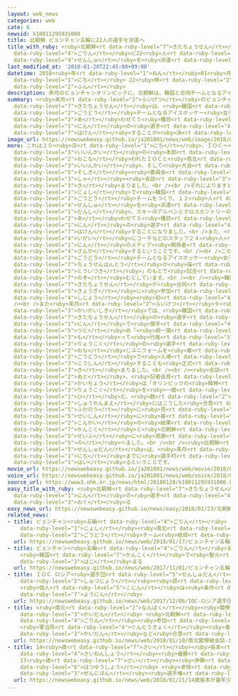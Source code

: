 ```yaml
---
layout: web_news
categories: web
cate: 6
newsid: k10011295931000
title: 北朝鮮 ピョンチャン五輪に22人の選手を派遣へ
title_with_ruby: <ruby>北朝鮮<rt data-ruby-level="7">きたちょうせん</rt></ruby> ピョンチャン<ruby>五輪<rt
  data-ruby-level="4">ごりん</rt></ruby>に22<ruby>人<rt data-ruby-level="1">にん</rt></ruby>の<ruby>選手<rt
  data-ruby-level="4">せんしゅ</rt></ruby>を<ruby>派遣<rt data-ruby-level="7">はけん</rt></ruby>へ
last_modified_at: '2018-01-20T22:45:00+09:00'
datetime: 2018<ruby>年<rt data-ruby-level="1">ねん</rt></ruby>01<ruby>月<rt data-ruby-level="1">がつ</rt></ruby>20<ruby>日<rt
  data-ruby-level="1">にち</rt></ruby> 22<ruby>時<rt data-ruby-level="2">じ</rt></ruby>45<ruby>分<rt
  data-ruby-level="2">ふん</rt></ruby>
description: 来月のピョンチャンオリンピックに、北朝鮮は、韓国と合同チームとなるアイスホッケー女子やフィギュアスケートのペアなど合わせて５種目に２２人の選手を派遣することが決まりました。
summary: <ruby>来月<rt data-ruby-level="2">らいげつ</rt></ruby>のピョンチャンオリンピックに、<ruby>北朝鮮<rt
  data-ruby-level="7">きたちょうせん</rt></ruby>は、<ruby>韓国<rt data-ruby-level="7">かんこく</rt></ruby>と<ruby>合同<rt
  data-ruby-level="2">ごうどう</rt></ruby>チームとなるアイスホッケー<ruby>女子<rt data-ruby-level="1">じょし</rt></ruby>やフィギュアスケートのペアなど<ruby>合<rt
  data-ruby-level="2">あ</rt></ruby>わせて５<ruby>種目<rt data-ruby-level="4">しゅもく</rt></ruby>に２２<ruby>人<rt
  data-ruby-level="1">にん</rt></ruby>の<ruby>選手<rt data-ruby-level="4">せんしゅ</rt></ruby>を<ruby>派遣<rt
  data-ruby-level="7">はけん</rt></ruby>することが<ruby>決<rt data-ruby-level="3">き</rt></ruby>まりました。
image_url: https://newswebeasy.github.io/ja201801/news/web/image/2018/01/20/K10011295931_1801202313_1801202352_01_03.jpg
more: これは２０<ruby>日<rt data-ruby-level="1">にち</rt></ruby>、ＩＯＣ＝<ruby>国際<rt data-ruby-level="5">こくさい</rt></ruby>オリンピック<ruby>委員会<rt
  data-ruby-level="3">いいんかい</rt></ruby>の<ruby>本部<rt data-ruby-level="3">ほんぶ</rt></ruby>があるスイスのローザンヌで<ruby>行<rt
  data-ruby-level="2">おこな</rt></ruby>われたＩＯＣと<ruby>南北<rt data-ruby-level="2">なんぼく</rt></ruby>のオリンピック<ruby>委員会<rt
  data-ruby-level="3">いいんかい</rt></ruby>、そして<ruby>大会<rt data-ruby-level="2">たいかい</rt></ruby>の<ruby>組織<rt
  data-ruby-level="5">そしき</rt></ruby><ruby>委員会<rt data-ruby-level="3">いいんかい</rt></ruby>による４<ruby>者<rt
  data-ruby-level="3">しゃ</rt></ruby><ruby>会談<rt data-ruby-level="3">かいだん</rt></ruby>で<ruby>決<rt
  data-ruby-level="3">き</rt></ruby>まりました。<br /><br />それによりますと<ruby>北朝鮮<rt data-ruby-level="7">きたちょうせん</rt></ruby>は、アイスホッケー<ruby>女子<rt
  data-ruby-level="1">じょし</rt></ruby>で<ruby>韓国<rt data-ruby-level="7">かんこく</rt></ruby>と<ruby>合同<rt
  data-ruby-level="2">ごうどう</rt></ruby>チームをつくり、１２<ruby>人<rt data-ruby-level="1">にん</rt></ruby>の<ruby>選手<rt
  data-ruby-level="4">せんしゅ</rt></ruby>を<ruby>派遣<rt data-ruby-level="7">はけん</rt></ruby>するほか、フィギュアスケートのペア、ショートトラック<ruby>男子<rt
  data-ruby-level="1">だんし</rt></ruby>、スキーのアルペンとクロスカントリーの<ruby>男女<rt data-ruby-level="1">だんじょ</rt></ruby>の<ruby>合<rt
  data-ruby-level="2">あ</rt></ruby>わせて５<ruby>種目<rt data-ruby-level="4">しゅもく</rt></ruby>に２２<ruby>人<rt
  data-ruby-level="1">にん</rt></ruby>の<ruby>選手<rt data-ruby-level="4">せんしゅ</rt></ruby>を<ruby>派遣<rt
  data-ruby-level="7">はけん</rt></ruby>することになりました。<br />また、<ruby>選手<rt data-ruby-level="4">せんしゅ</rt></ruby><ruby>以外<rt
  data-ruby-level="4">いがい</rt></ruby>にコーチなどのスタッフ２４<ruby>人<rt data-ruby-level="1">にん</rt></ruby>と２１<ruby>人<rt
  data-ruby-level="1">にん</rt></ruby>のメディア<ruby>関係者<rt data-ruby-level="4">かんけいしゃ</rt></ruby>が<ruby>参加<rt
  data-ruby-level="4">さんか</rt></ruby>するということです。<br /><br />このうち<ruby>韓国<rt data-ruby-level="7">かんこく</rt></ruby>との<ruby>合同<rt
  data-ruby-level="2">ごうどう</rt></ruby>チームとなるアイスホッケー<ruby>女子<rt data-ruby-level="1">じょし</rt></ruby>では、チームは<ruby>朝鮮半島<rt
  data-ruby-level="7">ちょうせんはんとう</rt></ruby>が<ruby>描<rt data-ruby-level="7">えが</rt></ruby>かれた「<ruby>統一旗<rt
  data-ruby-level="5">とういつき</rt></ruby>」のもとで<ruby>試合<rt data-ruby-level="4">しあい</rt></ruby>に<ruby>臨<rt
  data-ruby-level="7">のぞ</rt></ruby>むとしています。<br /><br /><ruby>韓国<rt data-ruby-level="7">かんこく</rt></ruby>と<ruby>北朝鮮<rt
  data-ruby-level="7">きたちょうせん</rt></ruby>が<ruby>合同<rt data-ruby-level="2">ごうどう</rt></ruby>でチームをつくり<ruby>競技<rt
  data-ruby-level="5">きょうぎ</rt></ruby>に<ruby>参加<rt data-ruby-level="4">さんか</rt></ruby>するのは、オリンピック<ruby>史上<rt
  data-ruby-level="4">しじょう</rt></ruby><ruby>初<rt data-ruby-level="4">はじ</rt></ruby>めてだということです。<br
  /><br />また<ruby>来月<rt data-ruby-level="2">らいげつ</rt></ruby>９<ruby>日<rt data-ruby-level="1">にち</rt></ruby>の<ruby>開会式<rt
  data-ruby-level="3">かいかいしき</rt></ruby>では、<ruby>韓国<rt data-ruby-level="7">かんこく</rt></ruby>と<ruby>北朝鮮<rt
  data-ruby-level="7">きたちょうせん</rt></ruby>の<ruby>選手<rt data-ruby-level="4">せんしゅ</rt></ruby>が２<ruby>人<rt
  data-ruby-level="1">にん</rt></ruby>で<ruby>旗手<rt data-ruby-level="4">きしゅ</rt></ruby>を<ruby>務<rt
  data-ruby-level="5">つと</rt></ruby>め「<ruby>統一旗<rt data-ruby-level="5">とういつき</rt></ruby>」を<ruby>持<rt
  data-ruby-level="3">も</rt></ruby>って<ruby>行進<rt data-ruby-level="3">こうしん</rt></ruby>するほか、<ruby>両国<rt
  data-ruby-level="3">りょうこく</rt></ruby>の<ruby>選手<rt data-ruby-level="4">せんしゅ</rt></ruby>は<ruby>同<rt
  data-ruby-level="2">おな</rt></ruby>じユニフォームを<ruby>着<rt data-ruby-level="3">き</rt></ruby>て<ruby>合同<rt
  data-ruby-level="2">ごうどう</rt></ruby>で<ruby>入場<rt data-ruby-level="2">にゅうじょう</rt></ruby><ruby>行進<rt
  data-ruby-level="3">こうしん</rt></ruby>することも<ruby>正式<rt data-ruby-level="3">せいしき</rt></ruby>に<ruby>決<rt
  data-ruby-level="3">き</rt></ruby>まりました。<br /><br /><ruby>会談<rt data-ruby-level="3">かいだん</rt></ruby>の<ruby>後<rt
  data-ruby-level="2">あと</rt></ruby>、<ruby>記者会見<rt data-ruby-level="3">きしゃかいけん</rt></ruby>したＩＯＣのバッハ<ruby>会長<rt
  data-ruby-level="2">かいちょう</rt></ruby>は「オリンピックの<ruby>精神<rt data-ruby-level="5">せいしん</rt></ruby>が<ruby>両国<rt
  data-ruby-level="3">りょうこく</rt></ruby>を<ruby>一緒<rt data-ruby-level="7">いっしょ</rt></ruby>にさせた。すばらしい<ruby>日<rt
  data-ruby-level="1">ひ</rt></ruby>だ。<ruby>数<rt data-ruby-level="2">すう</rt></ruby><ruby>週間前<rt
  data-ruby-level="2">しゅうかんまえ</rt></ruby>にはこうした<ruby>合意<rt data-ruby-level="3">ごうい</rt></ruby>は<ruby>不可能<rt
  data-ruby-level="5">ふかのう</rt></ruby>に<ruby>見<rt data-ruby-level="1">み</rt></ruby>えたがオリンピックの<ruby>精神<rt
  data-ruby-level="5">せいしん</rt></ruby>に<ruby>基<rt data-ruby-level="7">もと</rt></ruby>づいて<ruby>今回<rt
  data-ruby-level="2">こんかい</rt></ruby>の<ruby>結果<rt data-ruby-level="4">けっか</rt></ruby>につなげた<ruby>韓国<rt
  data-ruby-level="7">かんこく</rt></ruby>と<ruby>北朝鮮<rt data-ruby-level="7">きたちょうせん</rt></ruby>の<ruby>政府<rt
  data-ruby-level="5">せいふ</rt></ruby>に<ruby>感謝<rt data-ruby-level="5">かんしゃ</rt></ruby>したい」と<ruby>述<rt
  data-ruby-level="5">の</rt></ruby>べました。<br /><br /><ruby>北朝鮮<rt data-ruby-level="7">きたちょうせん</rt></ruby>の<ruby>選手団<rt
  data-ruby-level="5">せんしゅだん</rt></ruby>は、<ruby>来月<rt data-ruby-level="2">らいげつ</rt></ruby>１<ruby>日<rt
  data-ruby-level="1">にち</rt></ruby>までに<ruby>選手村<rt data-ruby-level="4">せんしゅむら</rt></ruby>に<ruby>入<rt
  data-ruby-level="1">はい</rt></ruby>るということです。
movie_url: https://newswebeasy.github.io/ja201801/news/web/movie/2018/01/20/k10011295931_201801202313_201801202351.mp4
voice_url: https://newswebeasy.github.io/ja201801/news/web/voice/2018/01/20/k10011295931_201801202313_201801202351.mp3
source_url: https://www3.nhk.or.jp/news/html/20180120/k10011295931000.html
easy_title_with_ruby: <ruby>北朝鮮<rt data-ruby-level="7">きたちょうせん</rt></ruby>がピョンチャンオリンピックに２２<ruby>人<rt
  data-ruby-level="1">にん</rt></ruby>の<ruby>選手<rt data-ruby-level="4">せんしゅ</rt></ruby>を<ruby>送<rt
  data-ruby-level="3">おく</rt></ruby>る
easy_news_url: https://newswebeasy.github.io/news/easy/2018/01/23/北朝鮮がピョンチャンオリンピックに22人の選手を送る
related_news:
- title: ピョンチャン<ruby>五輪<rt data-ruby-level="4">ごりん</rt></ruby> アイスホッケー<ruby>女子<rt
    data-ruby-level="1">じょし</rt></ruby><ruby>南北<rt data-ruby-level="2">なんぼく</rt></ruby><ruby>合同<rt
    data-ruby-level="2">ごうどう</rt></ruby>チーム<ruby>結成<rt data-ruby-level="4">けっせい</rt></ruby>へ
  url: https://newswebeasy.github.io/news/web/2018/01/17/ピョンチャン五輪-アイスホッケー女子南北合同チーム結成へ
- title: ピョンチャン<ruby>五輪<rt data-ruby-level="4">ごりん</rt></ruby>まで100<ruby>日<rt data-ruby-level="1">にち</rt></ruby>
    <ruby>韓国<rt data-ruby-level="7">かんこく</rt></ruby>で<ruby>聖火<rt data-ruby-level="6">せいか</rt></ruby>リレー<ruby>始<rt
    data-ruby-level="3">はじ</rt></ruby>まる
  url: https://newswebeasy.github.io/news/web/2017/11/01/ピョンチャン五輪まで100日-韓国で聖火リレー始まる
- title: ＩＯＣ ロシア<ruby>選手団<rt data-ruby-level="5">せんしゅだん</rt></ruby>の<ruby>五輪<rt data-ruby-level="4">ごりん</rt></ruby><ruby>出場<rt
    data-ruby-level="2">しゅつじょう</rt></ruby><ruby>認<rt data-ruby-level="6">みと</rt></ruby>めず
    <ruby>個人<rt data-ruby-level="5">こじん</rt></ruby>は<ruby>条件<rt data-ruby-level="5">じょうけん</rt></ruby>つきで<ruby>容認<rt
    data-ruby-level="7">ようにん</rt></ruby>
  url: https://newswebeasy.github.io/news/web/2017/12/06/IOC-ロシア選手団の五輪出場認めず-個人は条件つきで容認
- title: <ruby>南北<rt data-ruby-level="2">なんぼく</rt></ruby><ruby>閣僚級<rt data-ruby-level="7">かくりょうきゅう</rt></ruby><ruby>会談<rt
    data-ruby-level="3">かいだん</rt></ruby> <ruby>北朝鮮<rt data-ruby-level="7">きたちょうせん</rt></ruby>の<ruby>五輪<rt
    data-ruby-level="4">ごりん</rt></ruby><ruby>参加<rt data-ruby-level="4">さんか</rt></ruby>
    <ruby>軍当局<rt data-ruby-level="4">ぐんとうきょく</rt></ruby><ruby>者<rt data-ruby-level="3">しゃ</rt></ruby><ruby>会談<rt
    data-ruby-level="3">かいだん</rt></ruby>など<ruby>合意<rt data-ruby-level="3">ごうい</rt></ruby>
  url: https://newswebeasy.github.io/news/web/2018/01/10/南北閣僚級会談-北朝鮮の五輪参加-軍当局者会談など合意
- title: 14<ruby>歳<rt data-ruby-level="7">さい</rt></ruby><ruby>張本<rt data-ruby-level="5">ちょうほん</rt></ruby>が<ruby>最年少<rt
    data-ruby-level="4">さいねんしょう</rt></ruby><ruby>優勝<rt data-ruby-level="6">ゆうしょう</rt></ruby>
    17<ruby>歳<rt data-ruby-level="7">さい</rt></ruby><ruby>伊藤<rt data-ruby-level="8">いとう</rt></ruby>も<ruby>初優勝<rt
    data-ruby-level="6">はつゆうしょう</rt></ruby> <ruby>卓球<rt data-ruby-level="7">たっきゅう</rt></ruby><ruby>全日本<rt
    data-ruby-level="3">ぜんにほん</rt></ruby><ruby>選手権<rt data-ruby-level="6">せんしゅけん</rt></ruby>
  url: https://newswebeasy.github.io/news/web/2018/01/21/14歳張本が最年少優勝-17歳伊藤も初優勝-卓球全日本選手権
...
```

